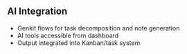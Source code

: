 ## AI Integration
- Genkit flows for task decomposition and note generation
- AI tools accessible from dashboard
- Output integrated into Kanban/task system
